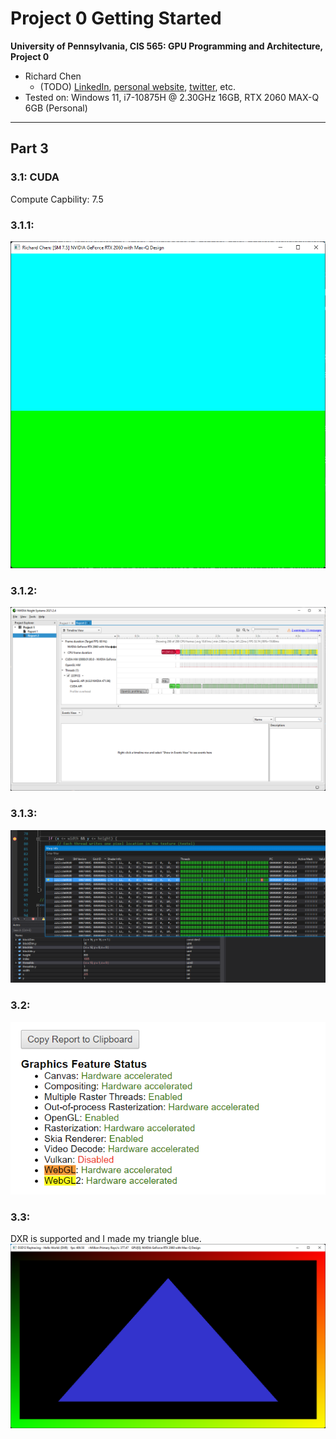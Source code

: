 Project 0 Getting Started
====================

**University of Pennsylvania, CIS 565: GPU Programming and Architecture, Project 0**

* Richard Chen
  * (TODO) [LinkedIn](), [personal website](), [twitter](), etc.
* Tested on: Windows 11, i7-10875H @ 2.30GHz 16GB, RTX 2060 MAX-Q 6GB (Personal)

---

## Part 3

### 3.1: CUDA
Compute Capbility: 7.5

### 3.1.1: 
<img src="images/part_3.1.1.png">

### 3.1.2:
<img src="images/part_3.1.2.png">

### 3.1.3:
<img src="images/part_3.1.3.png">

### 3.2:
<img src="images/part_3.2.png">

### 3.3:
DXR is supported and I made my triangle blue.
<img src="images/part_3.3.png">



